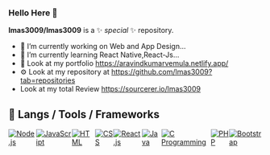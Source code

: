 ### Hello Here 👋


**lmas3009/lmas3009** is a ✨ _special_ ✨ repository.


- 🔭 I’m currently working on Web and App Design...
- 🌱 I’m currently learning React Native,React-Js...
- 🧧 Look at my portfolio https://aravindkumarvemula.netlify.app/
- ⚙ Look at my repository at https://github.com/lmas3009?tab=repositories
-  Look at my total Review https://sourcerer.io/lmas3009
<!-- - 👯 I’m working in FullTimeDevlopers...-->

## 🔧 Langs / Tools / Frameworks
<div align='left' style="display: flex; justify-content: space-between;">
	<!-- Programming Languages. -->
	<a href='https://nodejs.org/en/'>
		<img src='https://img.shields.io/badge/code-node.js-339933?logo=node.js&logoWidth=30&labelColor=black&style=for-the-badge' alt='Node.js'>
	</a>
	<a href='https://developer.mozilla.org/en-US/docs/Web/JavaScript'>
		<img src='https://img.shields.io/badge/code-javascript-F7DF1E?logo=javascript&logoWidth=30&labelColor=black&style=for-the-badge' alt='JavaScript'>
	</a>
	<a href='https://developer.mozilla.org/en-US/docs/Web/HTML'>
		<img src='https://img.shields.io/badge/code-html-E34F26?logo=html5&logoWidth=30&labelColor=black&style=for-the-badge' alt='HTML'>
	</a>
	<a href='https://developer.mozilla.org/en-US/docs/Web/CSS'>
		<img src='https://img.shields.io/badge/code-css-1572B6?logo=css3&logoWidth=30&labelColor=black&style=for-the-badge&logoColor=1572B6' alt='CSS'>
	</a>
	<a href='https://www.react.org/'>
		<img src='https://img.shields.io/badge/code-react-blue?logoWidth=30&labelColor=black&style=for-the-badge&logo=react' alt='React.js'>
	</a>
	<a href='https://www.python.org/'>
		<img src='https://img.shields.io/badge/code-python-007396?logoWidth=30&labelColor=black&style=for-the-badge&logo=python' alt='Java'>
	</a>
	<a href='#'>
		<img src='https://img.shields.io/badge/code-c%20programming-A8B9CC?logoWidth=30&labelColor=black&style=for-the-badge&logo=c' alt='C Programming'>
	</a>
	<a href='https://www.php.net/'>
		<img src='https://img.shields.io/badge/code-php-777BB4?logoWidth=30&labelColor=black&style=for-the-badge&logo=php' alt='PHP'>
	</a>
	<a href='https://getbootstrap.com/'>
		<img src='https://img.shields.io/badge/tools-bootstrap-563D7C?logo=bootstrap&logoWidth=30&labelColor=black&style=for-the-badge' alt='Bootstrap'>
	</a>
</div>
